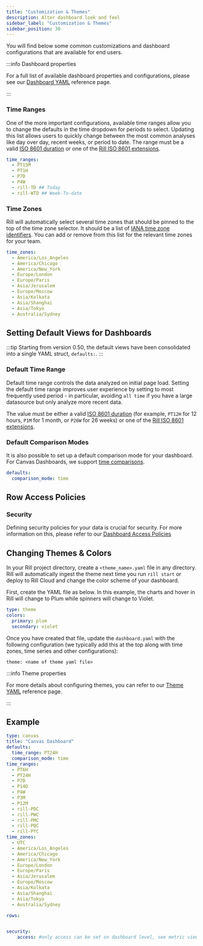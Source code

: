 ```yaml
---
title: "Customization & Themes"
description: Alter dashboard look and feel
sidebar_label: "Customization & Themes"
sidebar_position: 30
---
```


You will find below some common customizations and dashboard configurations that are available for end users. 

:::info Dashboard properties

For a full list of available dashboard properties and configurations, please see our [Dashboard YAML](/reference/project-files/canvas-dashboards.md) reference page.

:::


### Time Ranges

One of the more important configurations, available time ranges allow you to change the defaults in the time dropdown for periods to select. Updating this list allows users to quickly change between the most common analyses like day over day, recent weeks, or period to date. The range must be a valid [ISO 8601 duration](https://en.wikipedia.org/wiki/ISO_8601#Durations) or one of the [Rill ISO 8601 extensions](../../reference/rill-iso-extensions.md#extensions).

```yaml
time_ranges:
  - PT15M 
  - PT1H
  - P7D
  - P4W
  - rill-TD ## Today
  - rill-WTD ## Week-To-date
```

### Time Zones

Rill will automatically select several time zones that should be pinned to the top of the time zone selector. It should be a list of [IANA time zone identifiers](https://en.wikipedia.org/wiki/List_of_tz_database_time_zones). You can add or remove from this list for the relevant time zones for your team.

```yaml
time_zones:
  - America/Los_Angeles
  - America/Chicago
  - America/New_York
  - Europe/London
  - Europe/Paris
  - Asia/Jerusalem
  - Europe/Moscow
  - Asia/Kolkata
  - Asia/Shanghai
  - Asia/Tokyo
  - Australia/Sydney  
```

## Setting Default Views for Dashboards
:::tip
Starting from version 0.50, the default views have been consolidated into a single YAML struct, `defaults:`.
:::

### Default Time Range

Default time range controls the data analyzed on initial page load. Setting the default time range improves user experience by setting to most frequently used period - in particular, avoiding `all time` if you have a large datasource but only analyze more recent data.

The value must be either a valid [ISO 8601 duration](https://en.wikipedia.org/wiki/ISO_8601#Durations) (for example, `PT12H` for 12 hours, `P1M` for 1 month, or `P26W` for 26 weeks) or one of the [Rill ISO 8601 extensions](../../reference/rill-iso-extensions.md#extensions).



### Default Comparison Modes

It is also possible to set up a default comparison mode for your dashboard. For Canvas Dashboards, we support [time comparisons](/explore/filters/#time-comparisons). 

```yaml
defaults:
  comparison_mode: time
```

## Row Access Policies
### Security

Defining security policies for your data is crucial for security. For more information on this, please refer to our [Dashboard Access Policies](/manage/security.md)

## Changing Themes & Colors

In your Rill project directory, create a `<theme_name>.yaml` file in any directory. Rill will automatically ingest the theme next time you run `rill start` or deploy to Rill Cloud and change the color scheme of your dashboard.

First, create the YAML file as below. In this example, the charts and hover in Rill will change to Plum while spinners will change to Violet.

```yaml
type: theme
colors:
  primary: plum
  secondary: violet 
```

Once you have created that file, update the `dashboard.yaml` with the following configuration (we typically add this at the top along with time zones, time series and other configurations):

`theme: <name of theme yaml file>` 

:::info Theme properties

For more details about configuring themes, you can refer to our [Theme YAML](/reference/project-files/themes.md) reference page.

:::
## Example

```yaml
type: canvas
title: "Canvas Dashboard"
defaults:
  time_range: PT24H
  comparison_mode: time
time_ranges:
  - PT6H
  - PT24H
  - P7D
  - P14D
  - P4W
  - P3M
  - P12M
  - rill-PDC
  - rill-PWC
  - rill-PMC
  - rill-PQC
  - rill-PYC
time_zones:
  - UTC
  - America/Los_Angeles
  - America/Chicago
  - America/New_York
  - Europe/London
  - Europe/Paris
  - Asia/Jerusalem
  - Europe/Moscow
  - Asia/Kolkata
  - Asia/Shanghai
  - Asia/Tokyo
  - Australia/Sydney

rows:


security:
    access: #only access can be set on dashboard level, see metric view for detailed access policies

```